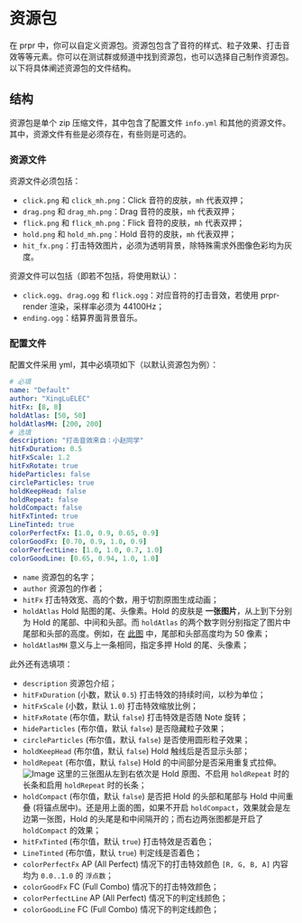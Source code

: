 # 资源包

在 prpr 中，你可以自定义资源包。资源包包含了音符的样式、粒子效果、打击音效等等元素。你可以在测试群或频道中找到资源包，也可以选择自己制作资源包。以下将具体阐述资源包的文件结构。

## 结构

资源包是单个 zip 压缩文件，其中包含了配置文件 `info.yml` 和其他的资源文件。其中，资源文件有些是必须存在，有些则是可选的。

### 资源文件

资源文件必须包括：

- `click.png` 和 `click_mh.png`：Click 音符的皮肤，`mh` 代表双押；
- `drag.png` 和 `drag_mh.png`：Drag 音符的皮肤，`mh` 代表双押；
- `flick.png` 和 `flick_mh.png`：Flick 音符的皮肤，`mh` 代表双押；
- `hold.png` 和 `hold_mh.png`：Hold 音符的皮肤，`mh` 代表双押；
- `hit_fx.png`：打击特效图片，必须为透明背景，除特殊需求外图像色彩均为灰度。

资源文件可以包括（即若不包括，将使用默认）：

- `click.ogg`、`drag.ogg` 和 `flick.ogg`：对应音符的打击音效，若使用 prpr-render 渲染，采样率必须为 44100Hz；
- `ending.ogg`：结算界面背景音乐。

### 配置文件

配置文件采用 yml，其中必填项如下（以默认资源包为例）：

```yml
# 必填
name: "Default"
author: "XingLuELEC"
hitFx: [8, 8]
holdAtlas: [50, 50]
holdAtlasMH: [200, 200]
# 选填
description: "打击音效来自：小赵同学"
hitFxDuration: 0.5
hitFxScale: 1.2
hitFxRotate: true
hideParticles: false
circleParticles: true
holdKeepHead: false
holdRepeat: false
holdCompact: false
hitFxTinted: true
LineTinted: true
colorPerfectFx: [1.0, 0.9, 0.65, 0.9]
colorGoodFx: [0.70, 0.9, 1.0, 0.9]
colorPerfectLine: [1.0, 1.0, 0.7, 1.0]
colorGoodLine: [0.65, 0.94, 1.0, 1.0]
```

- `name` 资源包的名字；
- `author` 资源包的作者；
- `hitFx` 打击特效宽、高的个数，用于切割原图生成动画；
- `holdAtlas` Hold 贴图的尾、头像素。Hold 的皮肤是 **一张图片**，从上到下分别为 Hold 的尾部、中间和头部。而 `holdAtlas` 的两个数字则分别指定了图片中尾部和头部的高度。例如，在 [此图](image/hold.png) 中，尾部和头部高度均为 50 像素；
- `holdAtlasMH` 意义与上一条相同，指定多押 Hold 的尾、头像素；

此外还有选填项：

- `description` 资源包介绍；
- `hitFxDuration` (小数，默认 `0.5`)  打击特效的持续时间，以秒为单位；
- `hitFxScale` (小数，默认 `1.0`)  打击特效缩放比例；
- `hitFxRotate` (布尔值，默认 `false`)  打击特效是否随 Note 旋转；
- `hideParticles` (布尔值，默认 `false`)  是否隐藏粒子效果；
- `circleParticles` (布尔值，默认 `false`)  是否使用圆形粒子效果；
- `holdKeepHead` (布尔值，默认 `false`)  Hold 触线后是否显示头部；
- `holdRepeat` (布尔值，默认 `false`)  Hold 的中间部分是否采用重复式拉伸。![Image](image/hold_repeat.jpg) 这里的三张图从左到右依次是 Hold 原图、不启用 `holdRepeat` 时的长条和启用 `holdRepeat` 时的长条；
- `holdCompact` (布尔值，默认 `false`)  是否把 Hold 的头部和尾部与 Hold 中间重叠 (将锚点居中)。还是用上面的图，如果不开启 `holdCompact`，效果就会是左边第一张图，Hold 的头尾是和中间隔开的；而右边两张图都是开启了 `holdCompact` 的效果；
- `hitFxTinted` (布尔值，默认 `true`)  打击特效是否着色；
- `LineTinted` (布尔值，默认 `true`)  判定线是否着色；
- `colorPerfectFx` AP (All Perfect) 情况下的打击特效颜色 `[R, G, B, A]` 内容均为 `0.0..1.0` 的 `浮点数`；
- `colorGoodFx` FC (Full Combo)  情况下的打击特效颜色；
- `colorPerfectLine` AP (All Perfect)  情况下的判定线颜色；
- `colorGoodLine` FC (Full Combo)  情况下的判定线颜色；
